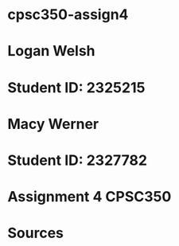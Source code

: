# cpsc350-assign4
# Logan Welsh
# Student ID: 2325215
# Macy Werner
# Student ID: 2327782
# Assignment 4 CPSC350
# Sources
# 
